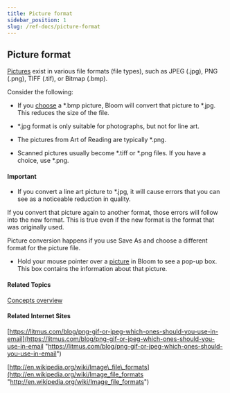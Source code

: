 ```yaml
---
title: Picture format
sidebar_position: 1
slug: /ref-docs/picture-format
---
```


## Picture format

[Pictures](Picture.md) exist in various file formats (file types), such as JPEG (.jpg), PNG (.png), TIFF (.tif), or Bitmap (.bmp).

Consider the following:

-   If you [choose](../Tasks/Edit_tasks/Change_picture.md) a \*.bmp picture, Bloom will convert that picture to \*.jpg. This reduces the size of the file.
    
-   \*.jpg format is only suitable for photographs, but not for line art.
    
-   The pictures from Art of Reading are typically \*.png.
    
-   Scanned pictures usually become \*.tiff or \*.png files. If you have a choice, use \*.png.
    

#### Important

-   If you convert a line art picture to \*.jpg, it will cause errors that you can see as a noticeable reduction in quality.
    

If you convert that picture again to another format, those errors will follow into the new format. This is true even if the new format is the format that was originally used.

Picture conversion happens if you use Save As and choose a different format for the picture file.

-   Hold your mouse pointer over a [picture](Picture.md) in Bloom to see a pop-up box. This box contains the information about that picture.
    

#### Related Topics

[Concepts overview](Concepts_overview.md)

#### Related Internet Sites

[https://litmus.com/blog/png-gif-or-jpeg-which-ones-should-you-use-in-email](https://litmus.com/blog/png-gif-or-jpeg-which-ones-should-you-use-in-email "https://litmus.com/blog/png-gif-or-jpeg-which-ones-should-you-use-in-email")

[http://en.wikipedia.org/wiki/Image\_file\_formats](http://en.wikipedia.org/wiki/Image_file_formats "http://en.wikipedia.org/wiki/Image_file_formats")